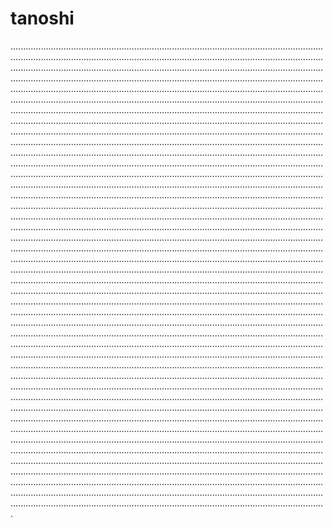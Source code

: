 # tanoshi

.................................................................................................................................................................................................................................................................................................................................................................................................................................................................................................................................................................................................................................................................................................................................................................................................................................................................................................................................................................................................................................................................................................................................................................................................................................................................................................................................................................................................................................................................................................................................................................................................................................................................................................................................................................................................................................................................................................................................................................................................................................................................................................................................................................................................................................................................................................................................................................................................................................................................................................................................................................................................................................................................................................................................................................................................................................................................................................................................................................................................................................................................................................................................................................................................................................................................................................................................................................................................................................................................................................................................................................................................................................................................................................................................................................................................................................................................................................................................................................................................................................................................................................................................................................................................................................................................................................................................................................................................................................................................................................................................................................................................................................................................................................................................................................................................................................................................................................................................................................................................................................................................................................................................................................................................................................................................................................................................................................................................................................................................................................................................................................................................................................................................................